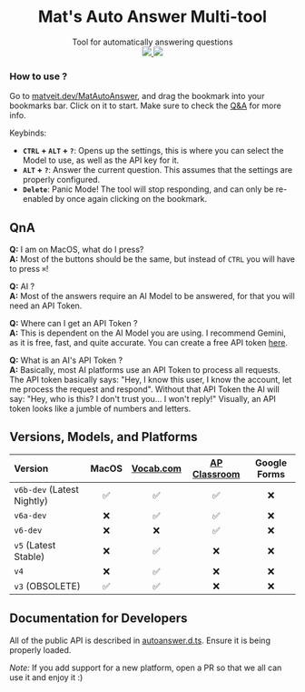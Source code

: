 <!-- 
BSD 2-Clause License

Copyright (c) 2025, Матвей Т <https://matveit.dev>

Redistribution and use in source and binary forms, with or without
modification, are permitted provided that the following conditions are met:

1. Redistributions of source code must retain the above copyright notice, this
   list of conditions and the following disclaimer.

2. Redistributions in binary form must reproduce the above copyright notice,
   this list of conditions and the following disclaimer in the documentation
   and/or other materials provided with the distribution.

THIS SOFTWARE IS PROVIDED BY THE COPYRIGHT HOLDERS AND CONTRIBUTORS "AS IS"
AND ANY EXPRESS OR IMPLIED WARRANTIES, INCLUDING, BUT NOT LIMITED TO, THE
IMPLIED WARRANTIES OF MERCHANTABILITY AND FITNESS FOR A PARTICULAR PURPOSE ARE
DISCLAIMED. IN NO EVENT SHALL THE COPYRIGHT HOLDER OR CONTRIBUTORS BE LIABLE
FOR ANY DIRECT, INDIRECT, INCIDENTAL, SPECIAL, EXEMPLARY, OR CONSEQUENTIAL
DAMAGES (INCLUDING, BUT NOT LIMITED TO, PROCUREMENT OF SUBSTITUTE GOODS OR
SERVICES; LOSS OF USE, DATA, OR PROFITS; OR BUSINESS INTERRUPTION) HOWEVER
CAUSED AND ON ANY THEORY OF LIABILITY, WHETHER IN CONTRACT, STRICT LIABILITY,
OR TORT (INCLUDING NEGLIGENCE OR OTHERWISE) ARISING IN ANY WAY OUT OF THE USE
OF THIS SOFTWARE, EVEN IF ADVISED OF THE POSSIBILITY OF SUCH DAMAGE.
-->

<h1 align = "center">
    <b>Mat's Auto Answer Multi-tool</b>
</h1>
<p align = "center">Tool for automatically answering questions<br>
    <a href="https://github.com/AtomicGamer9523/MatAutoAnswer/blob/main/LICENSE">
        <img src="https://img.shields.io/github/license/AtomicGamer9523/MatAutoAnswer?label=License&color=blue">
    </a> <a href="https://www.github.com/AtomicGamer9523">
        <img src="https://img.shields.io/github/followers/atomicgamer9523?label=AtomicGamer9523%20(Me)&style=social"/>
    </a>
</p>

### How to use ?

Go to [matveit.dev/MatAutoAnswer](https://matveit.dev/MatAutoAnswer),
and drag the bookmark into your bookmarks bar. Click on it to start.
Make sure to check the [Q&A](#qna) for more info.

Keybinds:

- **`CTRL` + `ALT` + `?`**: Opens up the settings,
this is where you can select the Model to use,
as well as the API key for it.
- **`ALT` + `?`**: Answer the current question.
This assumes that the settings are properly configured.
- **`Delete`**: Panic Mode! The tool will stop responding,
and can only be re-enabled by once again clicking on the bookmark.

## QnA

**Q:** I am on MacOS, what do I press?<br>
**A:** Most of the buttons should be the same,
but instead of `CTRL` you will have to press `⌘`!

**Q:** AI ?<br>
**A:** Most of the answers require an AI Model to be answered,
for that you will need an API Token.

**Q:** Where can I get an API Token ?<br>
**A:** This is dependent on the AI Model you are using.
I recommend Gemini, as it is free, fast, and quite accurate.
You can create a free API token [here](https://aistudio.google.com/app/apikey).

**Q:** What is an AI's API Token ?<br>
**A:** Basically, most AI platforms use an API Token to process all requests.
The API token basically says: "Hey, I know this user, I know the account,
let me process the request and respond". Without that API Token the AI will say:
"Hey, who is this? I don't trust you... I won't reply!"
Visually, an API token looks like a jumble of numbers and letters.

## Versions, Models, and Platforms

| Version | MacOS | [Vocab.com](https://vocab.com) | [AP Classroom](https://apclassroom.collegeboard.org) | Google Forms |
| :-- | :-: | :-: | :-: | :-: |
| `v6b-dev` (Latest Nightly) | ✅ | ✅ | ✅ | ❌ |
| `v6a-dev` | ❌ | ✅ | ✅ | ❌ |
| `v6-dev` | ❌ | ❌ | ✅ | ❌ |
| `v5` (Latest Stable) | ❌ | ✅ | ❌ | ❌ |
| `v4` | ❌ | ✅ | ❌ | ❌ |
| `v3` (OBSOLETE) | ✅ | ✅ | ❌ | ❌ |

## Documentation for Developers

All of the public API is described in [autoanswer.d.ts](./autoanswer.d.ts).
Ensure it is being properly loaded.

_Note:_ If you add support for a new platform,
open a PR so that we all can use it and enjoy it :)
